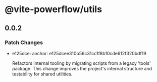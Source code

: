 # @vite-powerflow/utils

## 0.0.2

### Patch Changes

- e125dce: anchor: e125dcee310b56c31cc1f8b10cde612f320bdf19

  Refactors internal tooling by migrating scripts from a legacy 'tools' package. This change improves the project's internal structure and testability for shared utilities.
